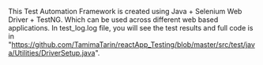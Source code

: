 This Test Automation Framework is created using Java + Selenium Web Driver + TestNG. Which can be used across different web based applications. In test_log.log file, you will see the test results and full code is in "https://github.com/TamimaTarin/reactApp_Testing/blob/master/src/test/java/Utilities/DriverSetup.java".
